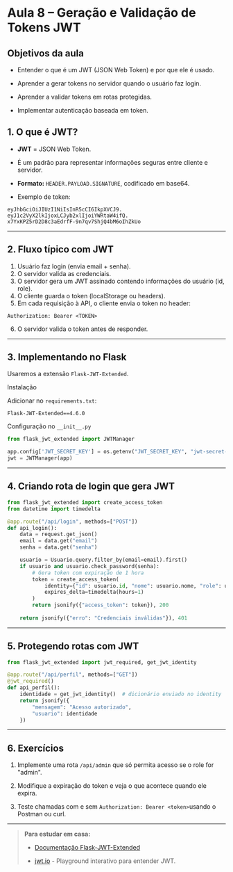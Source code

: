 # Aula 8 – Geração e Validação de Tokens JWT

## Objetivos da aula

- Entender o que é um JWT (JSON Web Token) e por que ele é usado.

- Aprender a gerar tokens no servidor quando o usuário faz login.

- Aprender a validar tokens em rotas protegidas.

- Implementar autenticação baseada em token.

## 1. O que é JWT?

- **JWT** = JSON Web Token.

- É um padrão para representar informações seguras entre cliente e servidor.

- **Formato:** `HEADER.PAYLOAD.SIGNATURE`, codificado em base64.

- Exemplo de token:
```
eyJhbGciOiJIUzI1NiIsInR5cCI6IkpXVCJ9.
eyJ1c2VyX2lkIjoxLCJyb2xlIjoiYWRtaW4ifQ.
x7YxKPZ5rD2D8c3aEdrfF-9n7qv7ShjQ4bM6oIhZkUo
```

--- 

## 2. Fluxo típico com JWT

1. Usuário faz login (envia email + senha).
2. O servidor valida as credenciais.
3. O servidor gera um JWT assinado contendo informações do usuário (id, role).
4. O cliente guarda o token (localStorage ou headers).
5. Em cada requisição à API, o cliente envia o token no header:
```
Authorization: Bearer <TOKEN>
```
6. O servidor valida o token antes de responder.

--- 

## 3. Implementando no Flask

Usaremos a extensão `Flask-JWT-Extended`.

Instalação

Adicionar no `requirements.txt`:
```
Flask-JWT-Extended==4.6.0
```
Configuração no `__init__.py`
``` python
from flask_jwt_extended import JWTManager

app.config['JWT_SECRET_KEY'] = os.getenv("JWT_SECRET_KEY", "jwt-secret-dev")
jwt = JWTManager(app)
```

---


## 4. Criando rota de login que gera JWT
``` python
from flask_jwt_extended import create_access_token
from datetime import timedelta

@app.route("/api/login", methods=["POST"])
def api_login():
    data = request.get_json()
    email = data.get("email")
    senha = data.get("senha")

    usuario = Usuario.query.filter_by(email=email).first()
    if usuario and usuario.check_password(senha):
        # Gera token com expiração de 1 hora
        token = create_access_token(
            identity={"id": usuario.id, "nome": usuario.nome, "role": usuario.role},
            expires_delta=timedelta(hours=1)
        )
        return jsonify({"access_token": token}), 200
    
    return jsonify({"erro": "Credenciais inválidas"}), 401
```
---

## 5. Protegendo rotas com JWT
``` python
from flask_jwt_extended import jwt_required, get_jwt_identity

@app.route("/api/perfil", methods=["GET"])
@jwt_required()
def api_perfil():
    identidade = get_jwt_identity()  # dicionário enviado no identity
    return jsonify({
        "mensagem": "Acesso autorizado",
        "usuario": identidade
    })
```

---

## 6. Exercícios

1. Implemente uma rota `/api/admin` que só permita acesso se o role for "admin".

2. Modifique a expiração do token e veja o que acontece quando ele expira.

3. Teste chamadas com e sem `Authorization: Bearer <token>`usando o Postman ou curl.

---

> **Para estudar em casa:**
> 
> - [Documentação Flask-JWT-Extended](https://flask-jwt-extended.readthedocs.io/en/stable/)
> 
> - [jwt.io](https://www.jwt.io/) - Playground interativo para entender JWT.